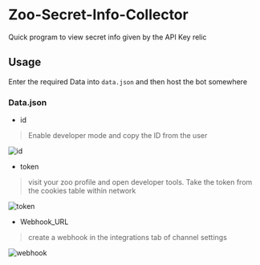 # Zoo-Secret-Info-Collector
 Quick program to view secret info given by the API Key relic

## Usage

Enter the required Data into `data.json` and then host the bot somewhere

### Data.json

- id
> Enable developer mode and copy the ID from the user

![id](https://media.discordapp.net/attachments/934924967731146792/934927588978229308/unknown.png)

- token

> visit your zoo profile and open developer tools. Take the token from the cookies table within network

![token](https://media.discordapp.net/attachments/934924967731146792/934928172607230002/unknown.png)

- Webhook_URL

> create a webhook in the integrations tab of channel settings

![webhook](https://media.discordapp.net/attachments/934924967731146792/934928527806050364/unknown.png)
